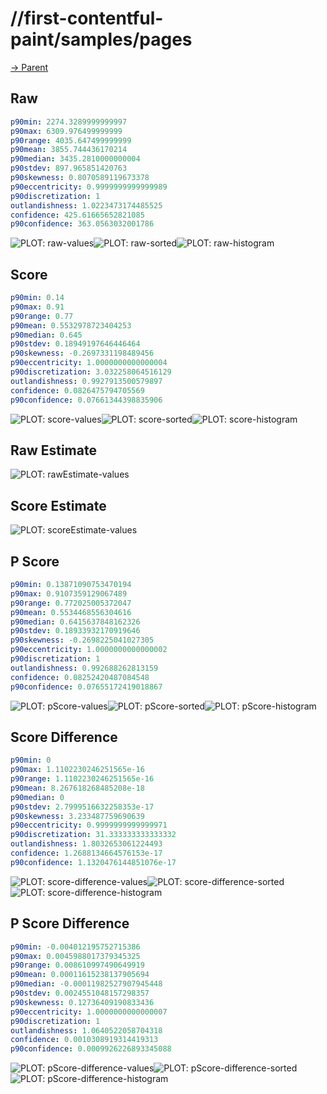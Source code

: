 
# //first-contentful-paint/samples/pages

[→ Parent](../..)


## Raw


```yaml
p90min: 2274.3289999999997
p90max: 6309.976499999999
p90range: 4035.647499999999
p90mean: 3855.744436170214
p90median: 3435.2810000000004
p90stdev: 897.965851420763
p90skewness: 0.8070589119673378
p90eccentricity: 0.9999999999999989
p90discretization: 1
outlandishness: 1.0223473174485525
confidence: 425.61665652821085
p90confidence: 363.0563032001786

```

![PLOT: raw-values](./raw/values.svg)![PLOT: raw-sorted](./raw/sorted.svg)![PLOT: raw-histogram](./raw/histogram.svg)
## Score


```yaml
p90min: 0.14
p90max: 0.91
p90range: 0.77
p90mean: 0.5532978723404253
p90median: 0.645
p90stdev: 0.18949197646446464
p90skewness: -0.2697331198489456
p90eccentricity: 1.0000000000000004
p90discretization: 3.032258064516129
outlandishness: 0.9927913500579897
confidence: 0.0826475794705569
p90confidence: 0.07661344398835906

```

![PLOT: score-values](./score/values.svg)![PLOT: score-sorted](./score/sorted.svg)![PLOT: score-histogram](./score/histogram.svg)
## Raw Estimate

![PLOT: rawEstimate-values](./rawEstimate/values.svg)
## Score Estimate

![PLOT: scoreEstimate-values](./scoreEstimate/values.svg)
## P Score


```yaml
p90min: 0.13871090753470194
p90max: 0.9107359129067489
p90range: 0.772025005372047
p90mean: 0.5534468556304616
p90median: 0.6415637848162326
p90stdev: 0.18933932170919646
p90skewness: -0.2698225041027305
p90eccentricity: 1.0000000000000002
p90discretization: 1
outlandishness: 0.992688262813159
confidence: 0.08252420487084548
p90confidence: 0.07655172419018867

```

![PLOT: pScore-values](./pScore/values.svg)![PLOT: pScore-sorted](./pScore/sorted.svg)![PLOT: pScore-histogram](./pScore/histogram.svg)
## Score Difference


```yaml
p90min: 0
p90max: 1.1102230246251565e-16
p90range: 1.1102230246251565e-16
p90mean: 8.267618268485208e-18
p90median: 0
p90stdev: 2.7999516632258353e-17
p90skewness: 3.233487759690639
p90eccentricity: 0.9999999999999971
p90discretization: 31.333333333333332
outlandishness: 1.8032653061224493
confidence: 1.2688134664576153e-17
p90confidence: 1.1320476144851076e-17

```

![PLOT: score-difference-values](./score-difference/values.svg)![PLOT: score-difference-sorted](./score-difference/sorted.svg)![PLOT: score-difference-histogram](./score-difference/histogram.svg)
## P Score Difference


```yaml
p90min: -0.004012195752715386
p90max: 0.0045988017379345325
p90range: 0.008610997490649919
p90mean: 0.00011615238137905694
p90median: -0.00011982527907945448
p90stdev: 0.0024551048157298357
p90skewness: 0.12736409190833436
p90eccentricity: 1.0000000000000007
p90discretization: 1
outlandishness: 1.0640522058704318
confidence: 0.0010308919314419313
p90confidence: 0.0009926226893345088

```

![PLOT: pScore-difference-values](./pScore-difference/values.svg)![PLOT: pScore-difference-sorted](./pScore-difference/sorted.svg)![PLOT: pScore-difference-histogram](./pScore-difference/histogram.svg)